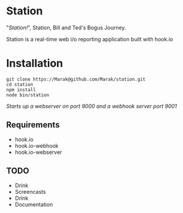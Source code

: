 # Station

"*Station!*", Station, Bill and Ted's Bogus Journey.

Station is a real-time web i/o reporting application built with hook.io

# Installation

    git clone https://Marak@github.com/Marak/station.git
    cd station
    npm install
    node bin/station

*Starts up a webserver on port 9000 and a webhook server port 9001*

## Requirements

  - hook.io
  - hook.io-webhook
  - hook.io-webserver
  
  
## TODO

 - Drink
 - Screencasts
 - Drink
 - Documentation